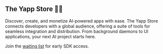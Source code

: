 ##  The Yapp Store 👾🏬


Discover, create, and monetize AI-powered apps with ease. The Yapp Store connects developers with a global audience, offering a suite of tools for seamless integration and distribution. From background daemons to UI applications, your next AI project starts here. 

Join the [waiting list](https://yappstore.ai) for early SDK access.
